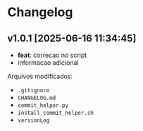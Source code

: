 # Changelog

## v1.0.1 [2025-06-16 11:34:45]

- **feat**: correcao no script
- informacao adicional

Arquivos modificados:
- `.gitignore`
- `CHANGELOG.md`
- `commit_helper.py`
- `install_commit_helper.sh`
- `versionLog`


